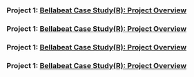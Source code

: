 ### Project 1: [Bellabeat Case Study(R): Project Overview](https://www.kaggle.com/kavitakhandelwal1234/bellabeat-case-study-r)
### Project 1: [Bellabeat Case Study(R): Project Overview](https://www.kaggle.com/kavitakhandelwal1234/bellabeat-case-study-r)
### Project 1: [Bellabeat Case Study(R): Project Overview](https://www.kaggle.com/kavitakhandelwal1234/bellabeat-case-study-r)
### Project 1: [Bellabeat Case Study(R): Project Overview](https://www.kaggle.com/kavitakhandelwal1234/bellabeat-case-study-r)
